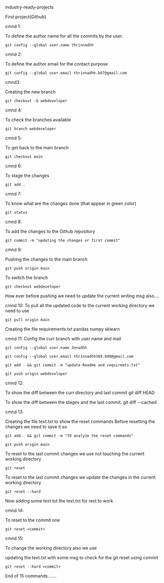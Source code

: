 industry-ready-projects

First project(Github)

cmnd 1: 

To define the author name for all the commits by the user.

    git config --global user.name thrinnadhh
cmnd 2:

To define the author email for the contact purpose

    git config --global user.email thrinnadhh.b97@gmail.com

cmnd3:

Creating the new branch

    git checkout -b webdeveloper

cmnd 4:

To check the branches available 

    git branch webdeveloper

cmnd 5:

To get back to the main branch 

    git checkout main

cmnd 6:

To stage the changes 

    git add .

cmnd 7:

To know what are the changes done (that appear in green color)

    git status

cmnd 8:

To add the changes to the Github repository 

    git commit -m "updating the changes or first commit"

cmnd 9:

Pushing the changes to the main branch

    git push origin main

To switch the branch 

    git checkout webdeveloper

How ever before pushing we need to update the current writing msg also....

cmnd 10:
To pull all the updated code to the current working directory we need to use

    git pull origin main

Creating the file requirements.txt
    pandas
    numpy
    sklearn

cmnd 11:
Config the curr branch with user name and mail
    
    git config --global user.name 3nnadhh

    git config --global user.email thrinnadhh369.b98@gmail.com

    git add . && git commit -m "update Readme and requiremts.txt"
     
    git push origin webdeveloper

cmnd 12:

To show the diff between the curr directory and last commit
    git diff HEAD

To show the diff between the stages and the last commit.
    git diff --cached

cmnd 13:

Creating the file text.txt to show the reset commands
    Before resetting the changes we need to save it so 

    git add . && git commit -m "TO analyze the reset commands"

    git push origin main

To reset to the last commit changes we use not touching the current working directory

    git reset 

To reset to the last commit changes we update the changes in the current working directory

    git reset --hard

Now adding some text tot the text.txt for rest to work

cmnd 14:

To reset to the commit one 

    git reset <commit>

cmnd 15:

To change the working directory also we use

updating the text.txt with some msg to check for the git reset using commit

    git reset --hard <commit>

End of 15 commands.......